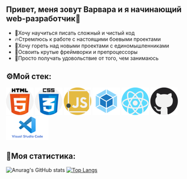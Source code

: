 ## Привет, меня зовут Варвара и я начинающий web-разработчик🤟

* 💎Хочу научиться писать сложный и чистый код 
* 🔥Стремлюсь к работе с настоящими боевыми проектами
* 🤩Хочу гореть над новыми проектами с единомышленниками
* 🎯Освоить крутые фреймворки и препроцессоры
* 💜Просто получать удовольствие от того, чем занимаюсь


## ⚙️Мой стек:

![image](https://github.com/LVar97/LVar97/raw/main/image/html-5.png)
![image](https://github.com/LVar97/LVar97/raw/main/image/css-3.png)
![image](https://github.com/LVar97/LVar97/raw/main/image/javascript.png)
![image](https://github.com/LVar97/LVar97/raw/main/image/webpack.png)
![image](https://github.com/LVar97/LVar97/raw/main/image/react.png)
![image](https://github.com/LVar97/LVar97/raw/main/image/github.png)
![image](https://github.com/LVar97/LVar97/raw/main/image/vscode.png)

## 🔮Моя статистика:

![Anurag's GitHub stats](https://github-readme-stats.vercel.app/api?username=LVar97&show_icons=true)
[![Top Langs](https://github-readme-stats.vercel.app/api/top-langs/?username=LVar97&layout=compact)](https://github.com/LVar97/github-readme-stats)
